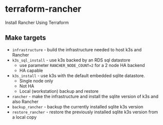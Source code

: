 # terraform-rancher
Install Rancher Using Terraform

## Make targets

* `infrastructure` - build the infrastructure needed to host k3s and Rancher
* `k3s_sql_install` - use k3s backed by an RDS sql datastore
    * use parameter `RANCHER_NODE_COUNT=2` for a 2 node HA backend
    * HA capable
* `k3s_install` - use k3s with the default embedded sqlite datastore. 
    * Single node only
    * Not HA
    * Local (workstation) backup and restore
* `rancher` - make the infrastructure and install the sqlite version of k3s and also Rancher
* `backup_rancher` - backup the currently installed sqlite k3s version
* `restore_rancher` - restore the previously installed sqlite k3s version from a local copy
